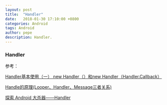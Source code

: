 ```yaml
---
layout: post
title:  "Handler"
date:   2018-01-30 17:10:00 +0800
categories: Android
tags: Android
author: pepe
description: Handler.
---
```


### Handler

参考：

[Handler基本使用（一） new Handler（）和new Handler（Handler.Callback）](http://blog.csdn.net/u011791526/article/details/53609599)

[Handle的原理(Looper、Handler、Message三者关系)](https://mp.weixin.qq.com/s/hYIPwqD48XEtgdrIq69aPw)

[探索 Android 大杀器——Handler](https://zhuanlan.zhihu.com/p/22904405)




